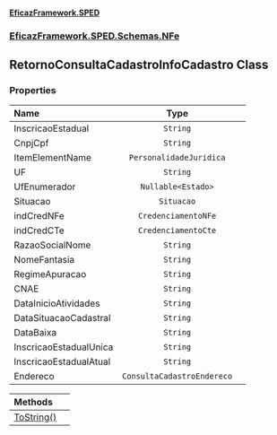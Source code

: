 #### [EficazFramework.SPED](EficazFrameworkSPED.md 'EficazFramework SPED')
### [EficazFramework.SPED.Schemas.NFe](EficazFramework.SPED.Schemas.NFe.md 'EficazFramework.SPED.Schemas.NFe')

## RetornoConsultaCadastroInfoCadastro Class
### Properties

| Name | Type | |
| :--- | :---: | :--- |
| InscricaoEstadual | `String` |  |
| CnpjCpf | `String` |  |
| ItemElementName | `PersonalidadeJuridica` |  |
| UF | `String` |  |
| UfEnumerador | `Nullable<Estado>` |  |
| Situacao | `Situacao` |  |
| indCredNFe | `CredenciamentoNFe` |  |
| indCredCTe | `CredenciamentoCte` |  |
| RazaoSocialNome | `String` |  |
| NomeFantasia | `String` |  |
| RegimeApuracao | `String` |  |
| CNAE | `String` |  |
| DataInicioAtividades | `String` |  |
| DataSituacaoCadastral | `String` |  |
| DataBaixa | `String` |  |
| InscricaoEstadualUnica | `String` |  |
| InscricaoEstadualAtual | `String` |  |
| Endereco | `ConsultaCadastroEndereco` |  |

| Methods | |
| :--- | :--- |
| [ToString()](EficazFramework.SPED.Schemas.NFe/RetornoConsultaCadastroInfoCadastro/ToString().md 'EficazFramework.SPED.Schemas.NFe.RetornoConsultaCadastroInfoCadastro.ToString()') | |
